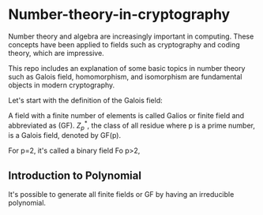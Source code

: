 # Number-theory-in-cryptography

Number theory and algebra are increasingly important in computing. These concepts have been applied to fields such as cryptography and coding theory, which are impressive.

This repo includes an explanation of some basic topics in number theory such as
Galois field, homomorphism, and isomorphism are fundamental objects in modern cryptography. 

Let's start with the definition of the Galois field: 

A field with a finite number of elements is called Galios or finite field and abbreviated as (GF). 
$Z^*_p$,  the class of all residue where p is a prime number,  is a Galois field, denoted by GF(p).

 For p=2, it's called a binary field 
 Fo p>2, 
 
 
 ## Introduction to Polynomial
 It's possible to generate all finite fields or GF by having an irreducible polynomial. 
 
